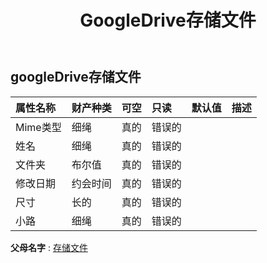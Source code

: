 ﻿---
title: GoogleDrive存储文件
second_title: Aspose.Cells Cloud Documen
type: docs
url: /zh/specification/model/googledrivestoragefile/
description: Aspose.Cells 云模型规范：GoogleDriveStorageFile。轻松处理 Excel 和其他电子表格文档，具有打开、生成、编辑、拆分、合并、比较和转换等功能
kwords: Excel，Office，电子表格，云 REST API，GoogleDriveStorageFile
weight: 50
---
## **googleDrive存储文件**

 

|属性名称|财产种类|可空|只读|默认值|描述|
|:- |:- |:- |:- |:- |:- |
|Mime类型|细绳|真的|错误的|||
|姓名|细绳|真的|错误的|||
|文件夹|布尔值|真的|错误的|||
|修改日期|约会时间|真的|错误的|||
|尺寸|长的|真的|错误的|||
|小路|细绳|真的|错误的|||

**父母名字** : [存储文件](/specification/model/storagefile)

